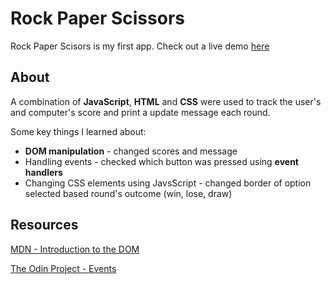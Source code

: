 
# Rock Paper Scissors 

Rock Paper Scisors is my first app. Check out a live demo [here](https://kamilkhxn.github.io/rock-paper-scissor/)

## About


A combination of **JavaScript**, **HTML** and **CSS** were used to track the user's and computer's score and print a update message each round. 

Some key things I learned about:
* **DOM manipulation** - changed scores and message
* Handling events - checked which button was pressed using **event handlers**
* Changing CSS elements using JavsScript - changed border of option selected based round's outcome (win, lose, draw)

## Resources 


[MDN - Introduction to the DOM ](https://developer.mozilla.org/en-US/docs/Web/API/Document_Object_Model/Introduction)

[The Odin Project - Events ](https://www.theodinproject.com/paths/foundations/courses/foundations/lessons/dom-manipulation)